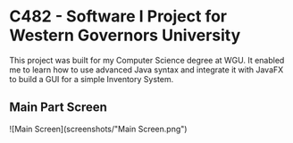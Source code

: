 # C482 - Software I Project for Western Governors University
This project was built for my Computer Science degree at WGU. It enabled me to learn how to use advanced Java syntax and integrate it with JavaFX to build a GUI for a simple Inventory System.

## Main Part Screen
![Main Screen](screenshots/"Main Screen.png")